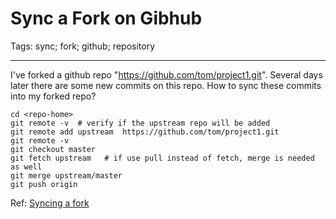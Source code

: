 # Sync a Fork on Gibhub
Tags: sync; fork; github; repository

------

I've forked a github repo  "https://github.com/tom/project1.git".
Several days later there are some new commits on this repo.
How to sync these commits into my forked repo?

```
cd <repo-home>
git remote -v  # verify if the upstream repo will be added
git remote add upstream  https://github.com/tom/project1.git
git remote -v
git checkout master
git fetch upstream   # if use pull instead of fetch, merge is needed as well
git merge upstream/master
git push origin
```

Ref: [Syncing a fork](https://help.github.com/articles/syncing-a-fork/)
